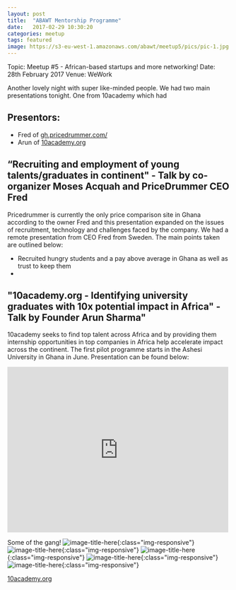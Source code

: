 ```yaml
---
layout: post
title:  "ABAWT Mentorship Programme"
date:   2017-02-29 10:30:20
categories: meetup
tags: featured
image: https://s3-eu-west-1.amazonaws.com/abawt/meetup5/pics/pic-1.jpg
---
```

Topic: Meetup #5 - African-based startups and more networking!
Date: 28th February 2017
Venue: WeWork 

Another lovely night with super like-minded people. We had two main presentations tonight. One from 10academy which had 

## Presentors:
* Fred of [gh.pricedrummer.com/](http://gh.pricedrummer.com/)
* Arun of [10academy.org](http://10academy.org/)

## “Recruiting and employment of young talents/graduates in continent" - Talk by co-organizer Moses Acquah and PriceDrummer CEO Fred
Pricedrummer is currently the only price comparison site in Ghana according to the owner Fred and this presentation expanded on the issues of recruitment, technology and challenges faced by the company. 
We had a remote presentation from CEO Fred from Sweden. 
The main points taken are outlined below: 
* Recruited hungry students and a pay above average in Ghana as well as trust to keep them
* 

## "10academy.org - Identifying university graduates with 10x potential impact in Africa" - Talk by Founder Arun Sharma"
10academy seeks to find top talent across Africa and by providing them internship opportunities in top companies in Africa help accelerate impact across the continent. 
The first pilot programme starts in the Ashesi University in Ghana in June. 
Presentation can be found below:

<embed src="http://example.com/the.pdf" width="500" height="375" type='application/pdf'>


Some of the gang!
![image-title-here](https://s3-eu-west-1.amazonaws.com/abawt/meetup5/pics/pic-2.jpg){:class="img-responsive"}
![image-title-here](https://s3-eu-west-1.amazonaws.com/abawt/meetup5/pics/pic-3.jpg){:class="img-responsive"}
![image-title-here](https://s3-eu-west-1.amazonaws.com/abawt/meetup5/pics/pic-4.jpg){:class="img-responsive"}
![image-title-here](https://s3-eu-west-1.amazonaws.com/abawt/meetup5/pics/pic-5.jpg){:class="img-responsive"}
![image-title-here](https://s3-eu-west-1.amazonaws.com/abawt/meetup5/pics/pic.jpg){:class="img-responsive"}

[10academy.org](http://10academy.org/)


